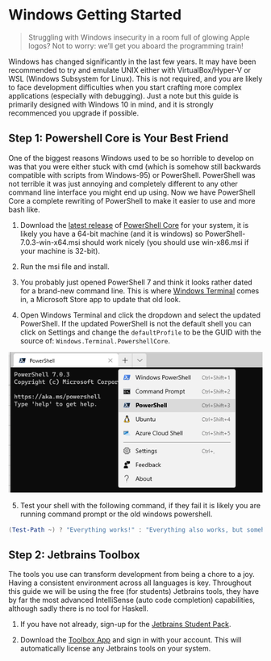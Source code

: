 # Windows Getting Started
> Struggling with Windows insecurity in a room full of glowing Apple logos? Not to worry: we’ll get you aboard the 
programming train!

Windows has changed significantly in the last few years. It may have been recommended to try and emulate UNIX either
with VirtualBox/Hyper-V or WSL (Windows Subsystem for Linux). This is not required, and you are likely to face development difficulties when you start
crafting more complex applications (especially with debugging).
Just a note but this guide is primarily designed with Windows 10 in mind, and it is strongly recommenced you upgrade if
possible.

## Step 1: Powershell Core is Your Best Friend
One of the biggest reasons Windows used to be so horrible to develop on was that you were either stuck with cmd (which
is somehow still backwards compatible with scripts from Windows-95) or PowerShell. PowerShell was not terrible it was
just annoying and completely different to any other command line interface you might end up using. Now we have 
PowerShell Core a complete rewriting of PowerShell to make it easier to use and more bash like.
1. Download the [latest release](https://github.com/PowerShell/PowerShell/releases/tag/v7.0.3) of 
[PowerShell Core](https://github.com/PowerShell/PowerShell) for your system, it is likely you have a 64-bit machine 
(and it is windows) so PowerShell-7.0.3-win-x64.msi should work nicely (you should use win-x86.msi if your
machine is 32-bit).

2. Run the msi file and install.

3. You probably just opened PowerShell 7 and think it looks rather dated for a brand-new command line. This is where
[Windows Terminal](https://www.microsoft.com/store/productId/9N0DX20HK701) comes in, a Microsoft Store app to update
that old look.

4. Open Windows Terminal and click the dropdown and select the updated PowerShell. If the updated PowerShell is not
the default shell you can click on Settings and change the `defaultProfile` to be the GUID with the source of:
`Windows.Terminal.PowershellCore`.

![PowerShell Core Option 3](../images/windows-getting-started-powershell-core.png)

5. Test your shell with the following command, if they fail it is likely you are running command prompt or the old
windows powershell.

```powershell
(Test-Path ~) ? "Everything works!" : "Everything also works, but somehow you don't have a user directory!"
```


## Step 2: Jetbrains Toolbox
The tools you use can transform development from being a chore to a joy. Having a consistent environment across all
languages is key. Throughout this guide we will be using the free (for students) Jetbrains tools, they have by
far the most advanced IntelliSense (auto code completion) capabilities, although sadly there is no tool for Haskell.

1. If you have not already, sign-up for the [Jetbrains Student Pack](https://www.jetbrains.com/student/).

2. Download the [Toolbox App](https://www.jetbrains.com/toolbox-app/) and sign in with your account. This will
automatically license any Jetbrains tools on your system.



